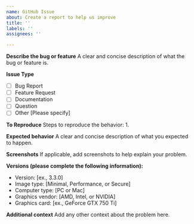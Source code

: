 ```yaml
---
name: GitHub Issue
about: Create a report to help us improve
title: ''
labels: ''
assignees: ''

---
```


**Describe the bug or feature**
A clear and concise description of what the bug or feature is.

**Issue Type**
- [ ] Bug Report
- [ ] Feature Request
- [ ] Documentation
- [ ] Question
- [ ] Other [Please specify]

**To Reproduce**
Steps to reproduce the behavior:
1. 

**Expected behavior**
A clear and concise description of what you expected to happen.

**Screenshots**
If applicable, add screenshots to help explain your problem.

**Versions (please complete the following information):**
 - Version: [ex., 3.3.0]
 - Image type: [Minimal, Performance, or Secure]
 - Computer type: [PC or Mac]
 - Graphics vendor: [AMD, Intel, or NVIDIA]
 - Graphics card: [ex., GeForce GTX 750 Ti]

**Additional context**
Add any other context about the problem here.
